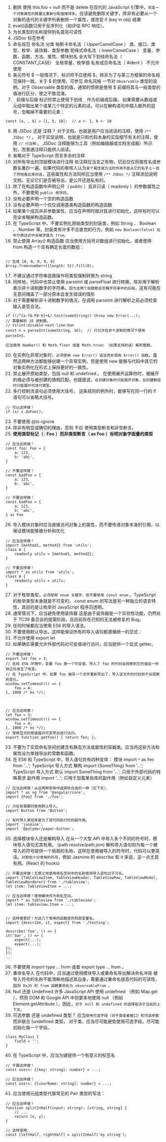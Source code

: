 1. 删除
   使用 this.foo = null 而不是 delete
   在现代的 JavaScript 引擎中，`改变一个对象属性的数量比重新分配值慢得多`。应该避免删除关键字，除非有必要从一个对象的迭代的关键字列表删除一个属性，或改变 if (key in obj) 结果
2. eval()函数只用于反序列化（如评估 RPC 响应）。
3. 为长类型的名称提供别名提高可读性
4. JSDoc 标签参考
5. 命名规范
   命名法 分类
   帕斯卡命名法（ UpperCamelCase ） 类、接口、类型、枚举、装饰器、类型参数
   驼峰式命名法（ lowerCamelCase ） 变量、参数、函数、方法、属性、模块别名
   全大写下划线命名法（ CONSTANT_CASE） 全局常量、枚举值
   私有成员命名法（ #ident ） 不允许使用
6. 美元符号 $
   一般情况下，标识符不应使用 $，除非为了与第三方框架的命名规范保持一致。关于 $ 的使用，可参见 命名风格 一节对 `Observable` 类型的说明。对于 Observable 类型的值，通常的惯例是使用 $ 前缀将其与一般类型的值进行区分，使之不致混淆。
7. `_` 前缀与后缀
   标识符禁止使用下划线 `_` 作为前缀或后缀。
   如果需要从数组或元组中取出某个或某几个特定的元素的话，可以在解构语句中插入额外的逗号，忽略掉不需要的元素：

```JS
const [a, , b] = [1, 5, 10];  // a <- 1, b <- 10
```

8. 用 JSDoc 还是 注释？
   对于文档，也就是用户应当阅读的注释，使用 `/** JSDoc */` 。
   对于实现说明，也就是只和代码本身的实现细节有关的注释，使用 `// 行注释` 。
   JSDoc 注释能够为工具（例如编辑器或文档生成器）所识别，而普通注释只能供人阅读。
9. 省略对于 TypeScript 而言多余的注释
10. 对所有导出的顶层模块进行注释
    些注释应当言之有物，切忌仅仅将属性名或参数名重抄一遍。如果代码的审核人认为`某个属性或方法的作用不能从它的名字上一目了然地看出来的话`，这些属性和方法同样应当使用 `/** JSDoc */` 注释添加说明文档，无论它们是否被导出，是公开还是私有的。
11. 除了在构造函数中声明公开（ public ）且非只读（ readonly ）的参数属性之外，不要使用 `public 修饰符`。
12. 没有必要声明一个空的构造函数
13. 没有必要声明一个仅仅调用基类构造函数的构造函数
14. 如果某个成员并非参数属性，应当在声明时就对其进行初始化，这样有时可以完全省略掉构造函数。
15. 在 TypeScript 中，不要实例化原始类型的封装类，例如 String 、 Boolean 、 Number 等。封装类有许多不合直觉的行为，例如 `new Boolean(false) 在布尔表达式中会被求值为 true。`
16. 禁止使用 Array() 构造函数
    应当使用方括号对数组进行初始化，或者使用 from 构造一个具有确定长度的数组：

```JS

// 生成 [0, 0, 0, 0, 0]
Array.from<number>({length: 5}).fill(0);
```

17. 不建议通过字符串连接操作将类型强制转换为 string
18. 同样地，代码中也禁止使用 parseInt 或 parseFloat 进行转换，除非用于解析表示非十进制数字的字符串。`因为这两个函数都会忽略字符串中的后缀`，这有可能在无意间掩盖了一部分原本会发生错误的情形
19. 对于需要解析非十进制数字的情况，在调用 parseInt 进行解析之前必须检查输入是否合法。

```JS
if (!/^[a-fA-F0-9]+$/.test(someString)) throw new Error(...);
// 需要解析 16 进制数。
// tslint:disable-next-line:ban
const n = parseInt(someString, 16);  // 只允许在非十进制的情况下使用 parseInt。
```

`应当使用 Number() 和 Math.floor 或者 Math.trunc （如果支持的话）解析整数。`

20. 在实例化异常对象时，`必须使用 new Error() 语法而非调用 Error() 函数`。虽然这两种方法都能够创建一个异常实例，但是使用 new 能够与代码中其它的对象实例化在形式上保持更好的一致性。
21. 禁止展开原始类型，包括 null 和 undefined 。
    在使用展开运算符时，被展开的值必须与被创建的值相匹配。也就是说，`在创建对象时只能展开对象，在创建数组时只能展开可迭代类型。`
22. 多行控制流语句必须使用大括号。
    这条规则的例外时，能够写在同一行的 if 语句可以省略大括号。

```JS
// 可以这样做！
if (x) x.doFoo();
```

23. 不要使用 @ts-ignore
24. 除非有明显或确切的理由，否则 不应 使用类型断言和非空断言。
25. **使用类型标记（ : Foo ）而非类型断言（ as Foo ）标明对象字面量的类型**

```JS
// 应当这样做！
const foo: Foo = {
    a: 123,
    b: 'abc',
}

// 不要这样做！
const badFoo = {
    a: 123,
    b: 'abc',
}

// 不要这样做！
const badFoo = {
    a: 123,
    b: 'abc',
} as Foo
```

26. 导入模块对象时应当直接访问对象上的属性，而不要传递对象本身的引用，以保证模块能够被分析和优化

```JS
// 应当这样做！
import {method1, method2} from 'utils';
class A {
    readonly utils = {method1, method2};
}

// 不要这样做！
import * as utils from 'utils';
class A {
    readonly utils = utils;
}
```

27. 对于枚举类型，`必须使用 enum 关键字，但不要使用 const enum` 。TypeScript 的枚举类型本身就是不可变的， const enum 的写法是另一种独立的语言特性，其目的是让枚举对 JavaScript 程序员透明。
28. 通常情况下，应当避免使用装饰器
    这是由于装饰器是一个实验性功能，仍然处于 TC39 委员会的提案阶段，且目前存在已知的无法被修复的 Bug。
29. 任何时候都应当使用 ES6 的导入语法。
30. 不要使用默认导出，这样能保证所有的导入语句都遵循统一的范式：
31. 不允许使用 export let
32. 如果确实需要允许外部代码对可变值进行访问，应当提供一个显式 getter。

```JS
// 不要这样做！
export let foo = 3;
// 在纯 ES6 环境中，变量 foo 是一个可变值，导入了 foo 的代码会观察到它的值在一秒钟之后发生了改变。
// 在 TypeScript 中，如果 foo 被另一个文件重新导出了，导入该文件的代码则不会观察到变化。
window.setTimeout(() => {
    foo = 4;
}, 1000 /* ms */);



// 应当这样做！
let foo = 3;
window.setTimeout(() => {
    foo = 4;
}, 1000 /* ms */);
// 使用显式的取值器对可变导出进行访问。
export function getFoo() { return foo; };
```

33. 不要为了实现命名空间创建含有静态方法或属性的容器类。应当将这些方法和属性设为单独导出的常数和函数。
34. 在 ES6 和 TypeScript 中，导入语句共有四种变体：
    模块 import `*` as foo from '...'; TypeScript 导入方式
    解构 import {SomeThing} from '...'; TypeScript 导入方式
    默认 import SomeThing from '...'; 只用于外部代码的特殊需求
    副作用 import '...'; 只用于加载某些库的副作用（例如自定义元素）

```JS
// 应当这样做！从这两种变体中选择较合适的一种（见下文）。
import * as ng from '@angular/core';
import {Foo} from './foo';

// 只在有需要时使用默认导入。
import Button from 'Button';

// 有时导入某些库是为了其代码执行时的副作用。
import 'jasmine';
import '@polymer/paper-button';
```

35. 选择模块导入还是解构导入
    在从一个大型 API 中导入多个不同的符号时，模块导入语句尤其有用。 (path.resolve/path.join)
    解构导入语句则为每一个被导入的符号提供一个局部的名称，这样在使用被导入的符号时，代码可以更简洁。`对那些十分常用的符号`，例如 Jasmine 的 describe 和 it 来说，这一点尤其有用。(React 的 hooks)

```JS
// 不要这样做！无意义地使用命名空间中的名称使得导入语句过于冗长。
import {TableViewItem, TableViewHeader, TableViewRow, TableViewModel,
TableViewRenderer} from './tableview';
let item: TableViewItem = ...;

// 应当这样做！使用模块作为命名空间。
import * as tableview from './tableview';
let item: tableview.Item = ...;


// 这样做更好！为这几个常用的函数提供局部变量名。
import {describe, it, expect} from './testing';

describe('foo', () => {
it('bar', () => {
    expect(...);
    expect(...);
});
});
...
```

36. 不要使用 import type ... from 或者 export type ... from 。
37. 重命名导入
    在代码中，应当通过使用模块导入或重命名导出解决命名冲突
    被导入符号的名称不能清晰地描述其自身，需要通过重命名提高代码的可读性，如`将 RxJS 的 from 函数重命名为 observableFrom 。`
38. Null 还是 Undefined
    许多 JavaScript API 使用 undefined （例如 Map.get ），然而 DOM 和 Google API 中则更多地使用 null （例如 Element.getAttribute ），因此，`对于 null 和 undefined 的选择取决于当前的上下文。`
39. 可选参数 还是 undefined 类型？
    应当`使用可选字段（对于类或者接口）和可选参数`而非联合 |undefined 类型。
    对于类，应当尽可能避免使用可选字段，尽可能初始化每一个字段。

```JS
class MyClass {
    field = '';
}
```

40. 在 TypeScript 中，应当为键提供一个有意义的标签名

```JS
// 不要这样做！
const users: {[key: string]: number} = ...;

// 应当这样做！
const users: {[userName: string]: number} = ...;
```

41. 应当使用元组类型代替常见的 Pair 类型的写法：

```JS
// 应当这样做！
function splitInHalf(input: string): [string, string] {
    // ...
    return [x, y];
}

// 这样使用:
const [leftHalf, rightHalf] = splitInHalf('my string');
```
